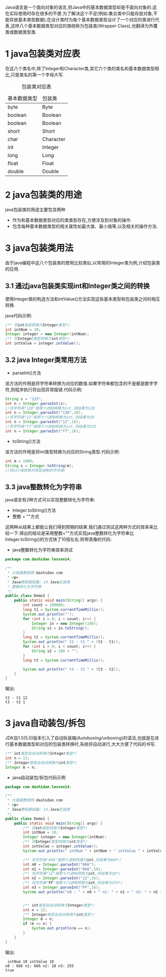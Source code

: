 <div class="jumbotron">
<p>Java语言是一个面向对象的语言,但Java中的基本数据类型却是不面向对象的.这在实际使用时存在很多的不便.为了解决这个不足(例如:集合类中只能存放对象,不能存放基本类型数据),在设计类时为每个基本数据类型设计了一个对应的类进行代表,这样八个基本数据类型对应的类统称为包装类(Wrapper Class),也翻译为外覆类或数据类型类.
</p>
</div>
 
1 java包装类对应表
===

在这八个类名中,除了Integer和Character类,其它六个类的类名和基本数据类型相比,只是类名的第一个字母大写.

<table class="table table-bordered table-responsive">
    <caption>包装类对应表</caption>
    <thead>
        <tr class="success">
            <td>基本数据类型</td>
            <td>包装类</td>
        </tr>
    </thead>
    <tbody>
        <tr class="active">
            <td>byte</td>
            <td>Byte</td>
        </tr>
		<tr>
			<td>boolean</td>
			<td>Boolean</td>
        </tr>
		<tr class="active">
			<td>boolean</td>
			<td>Boolean</td>
        </tr>
		<tr>
			<td>short</td>
			<td>Short</td>
        </tr>
		<tr class="active">
			<td>char</td>
			<td>Character</td>
        </tr>
		<tr>
			<td>int</td>
			<td>Integer</td>
        </tr>
		<tr class="active">
			<td>long</td>
			<td>Long</td>
        </tr>
		<tr>
			<td>float</td>
			<td>Float</td>
        </tr>
		<tr class="active">
			<td>double</td>
			<td>Double</td>
        </tr>
    </tbody>
</table>


2 java包装类的用途
===

java包装类的用途主要包含两种

- 作为和基本数据类型对应的类类型存在,方便涉及到对象的操作.
- 包含每种基本数据类型的相关属性如最大值、最小值等,以及相关的操作方法.

3 java包装类用法
===

由于java编程中这八个包装类的使用比较类似,以常用的Integer类为例,介绍包装类的应用.

3.1 通过java包装类实现int和Integer类之间的转换
---

使用Integer类的构造方法和intValue()方法实现这些基本类型和包装类之间的相互转换.

java代码示例:
```java
/** 将int类型转换为Integer类型*/
int intNum = 10;
Integer integer = new Integer(intNum);
/** 将Integer类型转换为int类型*/
int intValue = integer.intValue();
```
3.2 java Integer类常用方法
---

- parseInt()方法

该方法的作用是将字符串转换为对应的数值.如果字符串都包含的不是都是数字字符,则程序执行将出现异常报错.代码示例:

```java
String s = "123";
int n = Integer.parseInt(s);
//将字符串"120"按照十进制转换为int,则结果为120
int n = Integer.parseInt("120",10);
//将字符串"12"按照十六进制转换为int,则结果为18
int n = Integer.parseInt("12",16);
//将字符串"ff"按照十六进制转换为int,则结果为255
int n = Integer.parseInt("ff",16);
```

- toString()方法

该方法的作用是将int类型转换为对应的String类型.代码示例:

```java
int m = 1000;
String s = Integer.toString(m);
//将int值转换为特定进制的字符串:

```

3.3 java整数转化为字符串
---
java语言有2种方式可以实现整数转化为字符串:

- Integer.toString()方法
- 整数 + ""方式

这两种从结果上都能让我们得到预期的结果.我们通过测试这两种方式的效率来比较一下.得出的结论是采用整数+""方式实现java整数转化为字符串比Integer.toString()的方式快了10倍左右.附带真像的代码:

- java整数转化为字符串效率测试
```java
package com.dashidan.lesson14;

/**
 * 大屎蛋教程网-dashidan.com
 * <p>
 * Java教程基础篇: 14.Java包装类
 * 整数转化为字符串
 */
public class Demo2 {
    public static void main(String[] args) {
        int count = 100000;
        long t1 = System.currentTimeMillis();
        System.out.println("");
        for (int i = 0; i < count; i++) {
            Integer in = new Integer(100);
            String s1 = in.toString();
        }
        long t2 = System.currentTimeMillis();
        System.out.println(" t2 - t1 " + (t2 - t1));
        for (int i = 0; i < count; i++) {
            String s2 = 100 + "";
        }
        long t3 = System.currentTimeMillis();

        System.out.println(" t3 - t2 " + (t3 - t2));
    }
}

```
输出:
```
t2 - t1 12
t3 - t2 1
```

3 java自动装包/拆包
===

JDK自1.5(5.0)版本引入了自动拆装箱(Autoboxing/unboxing)的语法,也就是在进行基本数据类型和对应的包装类转换时,系统将自动进行,大大方便了代码的书写.

```java
/** int类型会自动转换为Integer类型*/
int n = 12;
/** Integer类型会自动转换为int类型*/
Integer m = n;
```

- java自动装包/拆包代码示例

```java
package com.dashidan.lesson14;

/**
 * 大屎蛋教程网-dashidan.com
 * <p>
 * Java教程基础篇: 14.Java包装类
 */
public class Demo1 {
    public static void main(String[] args) {
        /** 将int类型转换为Integer类型*/
        int intNum = 10;
        Integer integer = new Integer(intNum);
        /** 将Integer类型转换为int类型*/
        int intValue = integer.intValue();
        System.out.println(" intNum " + intNum + " intValue " + intValue);

        /** 将字符串"666"按照十进制转换为int,则结果为666*/
        int n0 = Integer.parseInt("666");
        int n1 = Integer.parseInt("666",10);
        /** 将字符串"12"按照十六进制转换为int,则结果为18*/
        int n2 = Integer.parseInt("12",16);
        /** 将字符串"FF"按照十六进制转换为int,则结果为255*/
        int n3 = Integer.parseInt("FF",16);
        System.out.println("n0 : " + n0 + " n1: " + n1 + " n2: " + n2 + " n3: " + n3);


        /** int类型会自动转换为Integer类型*/
        int n = 12;
        /** Integer类型会自动转换为int类型*/
        Integer m = n;
        if (m == n) {
            System.out.println(m == n);
        }
    }
}

```

输出:
```
 intNum 10 intValue 10
n0 : 666 n1: 666 n2: 18 n3: 255
true
```